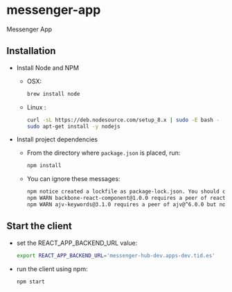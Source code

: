 # messenger-app
Messenger App

## Installation

 * Install Node and NPM
    * OSX:
    
        ```bash
        brew install node
        ```
    * Linux :
    
        ````bash
        curl -sL https://deb.nodesource.com/setup_8.x | sudo -E bash -
        sudo apt-get install -y nodejs
        ````

 * Install project dependencies
    * From the directory where `package.json` is placed, run:
    
        ```bash
        npm install
        ```
    
    * You can ignore these messages:
        
        ```bash
        npm notice created a lockfile as package-lock.json. You should commit this file.
        npm WARN backbone-react-component@1.0.0 requires a peer of react@^15.3.0 but none is installed. You must install peer dependencies yourself.
        npm WARN ajv-keywords@3.1.0 requires a peer of ajv@^6.0.0 but none is installed. You must install peer dependencies yourself.
        ```

## Start the client

* set the REACT_APP_BACKEND_URL value:

    ```bash
    export REACT_APP_BACKEND_URL='messenger-hub-dev.apps-dev.tid.es'
    ```
      
* run the client using npm:
    ```bash
    npm start
    ```
